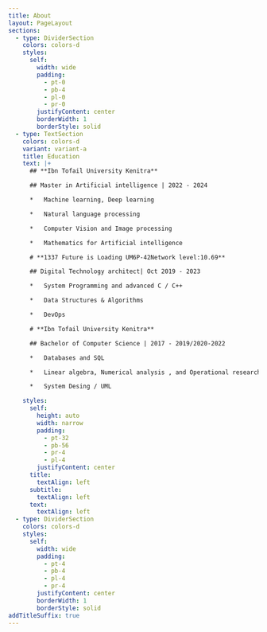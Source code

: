 ```yaml
---
title: About
layout: PageLayout
sections:
  - type: DividerSection
    colors: colors-d
    styles:
      self:
        width: wide
        padding:
          - pt-0
          - pb-4
          - pl-0
          - pr-0
        justifyContent: center
        borderWidth: 1
        borderStyle: solid
  - type: TextSection
    colors: colors-d
    variant: variant-a
    title: Education
    text: |+
      ## **Ibn Tofail University Kenitra**

      ## Master in Artificial intelligence | 2022 - 2024

      *   Machine learning, Deep learning

      *   Natural language processing

      *   Computer Vision and Image processing

      *   Mathematics for Artificial intelligence

      # **1337 Future is Loading UM6P-42Network level:10.69**

      ## Digital Technology architect| Oct 2019 - 2023

      *   System Programming and advanced C / C++

      *   Data Structures & Algorithms

      *   DevOps

      # **Ibn Tofail University Kenitra**

      ## Bachelor of Computer Science | 2017 - 2019/2020-2022

      *   Databases and SQL

      *   Linear algebra, Numerical analysis , and Operational research

      *   System Desing / UML

    styles:
      self:
        height: auto
        width: narrow
        padding:
          - pt-32
          - pb-56
          - pr-4
          - pl-4
        justifyContent: center
      title:
        textAlign: left
      subtitle:
        textAlign: left
      text:
        textAlign: left
  - type: DividerSection
    colors: colors-d
    styles:
      self:
        width: wide
        padding:
          - pt-4
          - pb-4
          - pl-4
          - pr-4
        justifyContent: center
        borderWidth: 1
        borderStyle: solid
addTitleSuffix: true
---
```

